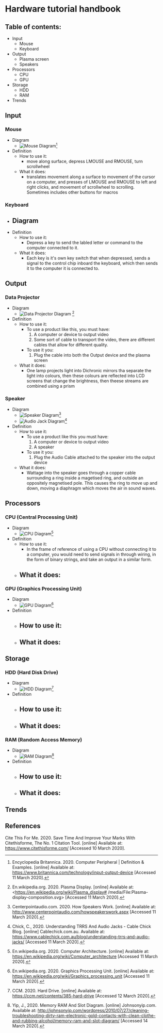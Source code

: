 # Hardware tutorial handbook

## Table of contents:

- Input
    - Mouse
    - Keyboard
- Output
    - Plasma screen
    - Speakers
- Processors
    - CPU
    - GPU
- Storage
    - HDD
    - RAM
- Trends

## Input

### Mouse
- Diagram
    - ![Mouse Diagram]('mouse-personal-computer.jpg')[^1]
- Definition
    - How to use it:
        - move along surface, depress LMOUSE and RMOUSE, turn scrollwheel
    - What it does:
        - translates movement along a surface to movement of the cursor on a computer, and presses of LMOUSE and RMOUSE to left and right clicks, and movement of scrollwheel to scrolling. Sometimes includes other buttons for macros

### Keyboard
- Diagram
    - 
- Definition
    - How to use it:
        - Depress a key to send the labled letter or command to the computer connected to it.
    - What it does:
        - Each key is it's own key switch  that when depressed, sends a signal to the control chip inboard the keyboard, which then sends it to the computer it is connected to.

## Output

### Data Projector
- Diagram
    - ![Data Projector Diagram]('working-of-a-3LCD-projector.png') [^3]
- Definition
    - How to use it:
        - To use a product like this, you must have:
            1. A computer or device to output video
            2. Some sort of cable to transport the video, there are different cables that allow for different quality.
        - To use it you:
            1. Plug the cable into both the Output device and the plasma screen
    - What it does:
        - One lamp projects light into Dichronic mirrors tha separate the light into colours, then these colours are reflected into LCD screens that change the brightness, then theese streams are combined using a prism

### Speaker
- Diagram
    - ![Speaker Diagram]('Speaker-Diagram.png')[^4]
    - ![Audio Jack Diagram]('AudioJackDiagram.jpg')[^5]
- Definition
    - How to use it:
        - To use a product like this you must have:
            1. A computer or device to output video
            2. A speaker
        - To use it you:
            1. Plug the Audio Cable attached to the speaker into the output device
    - What it does:
        - Wattage into the speaker goes through a copper cable surrounding a ring inside a magetised ring, and outside an oppositely magnetised pole. This causes the ring to move up and down, moving a diaphragm which moves the air in sound waves.

## Processors

### CPU (Central Processing Unit)
- Diagram
    - ![CPU Diagram]('481px-ABasicComputer.gif')[^6]
- Definition
    - How to use it:
        - In the frame of reference of using a CPU without connecting it to a computer, you would need to send signals in through wiring, in the form of binary strings, and take an output in a similar form.
    - What it does:
        - 

### GPU (Graphics Processing Unit)
- Diagram
    - ![GPU Diagram]('1200px-Generic_block_diagram_of_a_GPU.svg.png')[^7]
- Definition
    - How to use it:
        - 
    - What it does:
        - 

## Storage

### HDD (Hard Disk Drive)
- Diagram
    - ![HDD Diagram]('hdd-diagram.jpg')[^8]
- Definition
    - How to use it:
        - 
    - What it does:
        - 

### RAM (Random Access Memory)
- Diagram
    - ![RAM Diagram]('Memory-RAM-and-Slot-Diagram.png')[^9]
- Definition
    - How to use it:
        - 
    - What it does:
        - 

## Trends

## References

[^1]: Encyclopedia Britannica. 2020. Computer Peripheral | Definition & Examples. [online] Available at: <https://www.britannica.com/technology/input-output-device> [Accessed 11 March 2020].

[^2]: 

[^3]: En.wikipedia.org. 2020. Plasma Display. [online] Available at: <https://en.wikipedia.org/wiki/Plasma_display# /media/File:Plasma-display-composition.svg> [Accessed 11 March 2020].

[^4]: Centerpointaudio.com. 2020. How Speakers Work. [online] Available at: <http://www.centerpointaudio.com/howspeakerswork.aspx> [Accessed 11 March 2020].

[^5]: Chick, C., 2020. Understanding TRRS And Audio Jacks - Cable Chick Blog. [online] Cablechick.com.au. Available at: <https://www.cablechick.com.au/blog/understanding-trrs-and-audio-jacks/> [Accessed 11 March 2020].

[^6]:En.wikipedia.org. 2020. Computer Architecture. [online] Available at: <https://en.wikipedia.org/wiki/Computer_architecture> [Accessed 11 March 2020].

[^7]:En.wikipedia.org. 2020. Graphics Processing Unit. [online] Available at: <https://en.wikipedia.org/wiki/Graphics_processing_unit> [Accessed 11 March 2020].

[^8]: CCM. 2020. Hard Drive. [online] Available at: <https://ccm.net/contents/385-hard-drive> [Accessed 12 March 2020].

[^9]: Yip, J., 2020. Memory RAM And Slot Diagram. [online] Johnsonyip.com. Available at: <http://johnsonyip.com/wordpress/2010/07/27/cleaning-troubleshooting-dirty-ram-electronic-gold-contacts-with-clean-clothe-and-rubbing-alcohol/memory-ram-and-slot-diagram/> [Accessed 14 March 2020].

Cite This For Me. 2020. Save Time And Improve Your Marks With Citethisforme, The No. 1 Citation Tool. [online] Available at: <https://www.citethisforme.com/> [Accessed 10 March 2020].